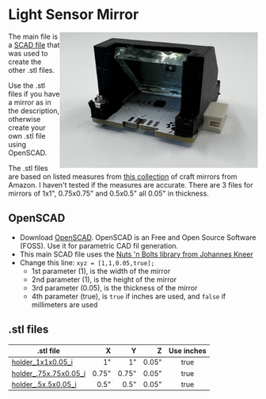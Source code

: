 # Light Sensor Mirror
<img align="right" width="400" height="*" src="/assets/holder.jpg">

The main file is a [SCAD file](holder.scad) that was used to create the other .stl files.

Use the .stl files if you have a mirror as in the description, otherwise create your own .stl file using OpenSCAD.

The .stl files are based on listed measures from [this collection](https://www.amazon.com/gp/product/B07T8Z58SF) of craft mirrors from Amazon. I haven't tested if the measures are accurate. There are 3 files for mirrors of 1x1", 0.75x0.75" and 0.5x0.5" all 0.05" in thickness.

## OpenSCAD

- Download [OpenSCAD](https://openscad.org). OpenSCAD is an Free and Open Source Software (FOSS). Use it for parametric CAD fil generation.
- This main SCAD file uses the [Nuts 'n Bolts library from Johannes Kneer](https://github.com/JohK/nutsnbolts)
- Change this line: `xyz = [1,1,0.05,true];`
  - 1st parameter (1), is the width of the mirror
  - 2nd parameter (1), is the height of the mirror
  - 3rd parameter (0.05), is the thickness of the mirror
  - 4th parameter (true), is `true` if inches are used, and `false` if millimeters are used

## .stl files

| .stl file | X | Y | Z | Use inches |
| --- | ---: | ---: | ---: | :---: | 
| [holder_1x1x0.05_i](stl/holder_1x1x0.05_i.stl) |  1" | 1" | 0.05" | true |
| [holder_.75x.75x0.05_i](stl/holder_.75x.75x0.05_i.stl) |  0.75" | 0.75" | 0.05" | true |
| [holder_.5x.5x0.05_i](stl/holder_.5x.5x0.05_i.stl) |  0.5" | 0.5" | 0.05" | true |

